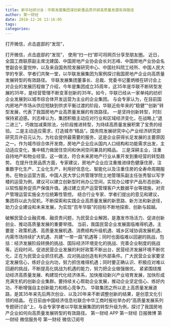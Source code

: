 ```yaml
---
title: 新华社研讨会：华联发展集团谋创新重品质开辟高质量发展有效路径
author: 第一财经
date: 2018-12-26 13:16:05
tags: 
categories: 
---
```

打开微信，点击底部的“发现”，
<!-- more -->
打开微信，点击底部的“发现”，
使用“扫一扫”即可将网页分享至朋友圈。
近日，全国工商联原副主席沈建国、中国房地产业协会会长刘志峰、中国房地产业协会名誉副会长童悦仲，以及来自国务院发展研究中心、中国社科院工经所、中国人民大学的专家、学者们共聚一堂，以华联发展集团为案例探讨我国房地产企业向高质量发展转型的有效路径。
华联发展集团董事长、总裁、党委书记董炳根在研讨会上对企业的发展历程做了介绍，今年是集团成立35周年，这35年是华联不断转型发展的35年，是经营管理不断变革创新的35年。如今，华联已经从一家单纯的纺织企业发展到以城市综合体开发运营为主业的企业集团。
与会专家认为，在目前国内房地产市场从供应短缺到供求平衡过渡的阶段，华联近些年来的“稳健”“创新”转型发展，代表了我国房地产业高质量发展的有效路径。
一是坚持创新转型，时刻保持紧迫感。刘志峰认为，集团积极主动应对行业和区域经济变化，在战略上“退二进三”，巧做加减乘除法，分阶段推进转型，为持续高质量发展积累了宝贵的经验。
二是主动适应需求，打造城市“精品”。国务院发展研究中心产业经济研究部研究员许召元认为，为社会提供最需要的服务，这是企业获得长足发展的主要原因之一。作为城市综合体开发商，房地产企业应从国内人口结构和功能需求出发，主动适应变化，集中精力做居住空间和休闲空间兼具的精品。
三是深耕主业，注重自持地产和物业经营。这一做法，符合未来房地产行业从重开发到重经营的转型趋势。
在提升住房品质方面，专家建议，房地产企业应注重推进绿色健康住房，注重数字化生产、工业化生产，利用好信息化、智能化以及注重住房的全寿命周期服务。在物业运营方面，中国人民大学公共管理学院土地管理系副主任张秀智以写字楼的运营为例，建议可以建立创新型时尚办公空间，实现办公楼宇产品形态创新，以软性服务促资产保值升值。通过建立资产运营管理客户大数据平台等措施，对资产管理运营实施全方位统筹性管控。
结合行业专家、学者们提出的意见和建议，集团将以此为契机，不断探索和实践企业高质量发展的新思路、新方法和新途径，助力企业建设和未来发展，为实现“百年华联”的目标不断地探索、创新与超越。
 
 
破解民营企业融资难、融资贵问题，为民营企业解困，是激发市场活力、促进创新创业、推动高质量发展的重要举措。
当前，我国民营企业发展面临难得机遇，主要是：政策机遇、高质量发展机遇、消费结构升级机遇、城乡区域协调发展机遇、内需市场持续扩大机遇、共建“一带一路”机遇等；同时也面临难以回避的挑战，包括：经济发展阶段转换的挑战、国际经济环境变化的挑战、完善企业制度的挑战等。近段时间，促进民营企业发展的利好政策不断出台，民营经济发展环境不断优化，正在为民营企业抓住机遇、应对挑战创造有利外部条件。广大民营企业家要坚定发展信心，练好企业内功，努力抓住难得机遇；同时要正确认识、积极应对难以回避的挑战，不断提高化挑战为机遇的能力，努力把企业做强做优。
紧紧围绕推动经济高质量发展、构建现代化经济体系，加快推动新兴产业培育发展，加快形成充满生机的创新企业集群。要持续关心帮助企业发展，推动企业坚定信心、练好内功，不断增强自主创新能力和核心竞争力。
华联集团之所以走上高质量发展道路，是其35年来先后两次创业、以及20年来不断调整创新的结果，是创意文化引领的结晶。
在日前由中国经济信息社联合中华工商时报社举办的“高质量发展系列专题研讨会”上，与会专家学者以华联发展集团的转型升级为例，探讨了我国房地产企业如何向高质量发展转型的有效路径。
第一财经
APP
第一财经
日报微博
第一财经
微信服务号
第一财经
微信订阅号
